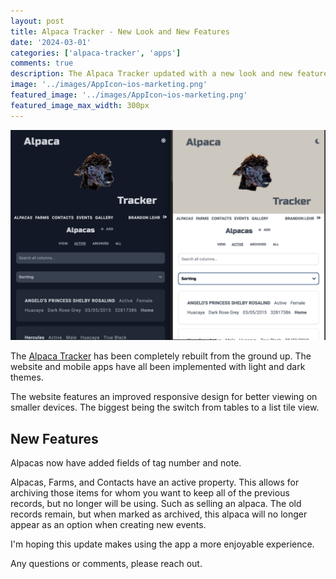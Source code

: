 ```yaml
---
layout: post
title: Alpaca Tracker - New Look and New Features
date: '2024-03-01'
categories: ['alpaca-tracker', 'apps']
comments: true
description: The Alpaca Tracker updated with a new look and new features
image: '../images/AppIcon~ios-marketing.png'
featured_image: '../images/AppIcon~ios-marketing.png'
featured_image_max_width: 300px
---
```


![AlpacaTracker dark](../images/at-side-by-side.png)

The [Alpaca Tracker](https://alpacatracker.com) has been completely rebuilt from the ground up. The website and mobile apps have all been implemented with light and dark themes.

The website features an improved responsive design for better viewing on smaller devices. The biggest being the switch from tables to a list tile view.

## New Features

Alpacas now have added fields of tag number and note.

Alpacas, Farms, and Contacts have an active property. This allows for archiving those items for whom you want to keep all of the previous records, but no longer will be using. Such as selling an alpaca. The old records remain, but when marked as archived, this alpaca will no longer appear as an option when creating new events.

I'm hoping this update makes using the app a more enjoyable experience.

Any questions or comments, please reach out.
